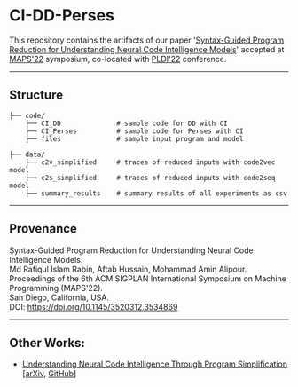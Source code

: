 # CI-DD-Perses

This repository contains the artifacts of our paper '[Syntax-Guided Program Reduction for Understanding Neural Code Intelligence Models](https://arxiv.org/abs/2205.14374)' accepted at [MAPS'22](https://pldi22.sigplan.org/details/maps-2022-papers/8/Syntax-Guided-Program-Reduction-for-Understanding-Neural-Code-Intelligence-Models) symposium, co-located with [PLDI'22](https://pldi22.sigplan.org/) conference.

---

## Structure

```
├── code/
    ├── CI_DD              # sample code for DD with CI
    ├── CI_Perses          # sample code for Perses with CI
    ├── files              # sample input program and model

├── data/
    ├── c2v_simplified     # traces of reduced inputs with code2vec model
    ├── c2s_simplified     # traces of reduced inputs with code2seq model
    ├── summary_results    # summary results of all experiments as csv
``` 

---

## Provenance

Syntax-Guided Program Reduction for Understanding Neural Code Intelligence Models.  
Md Rafiqul Islam Rabin, Aftab Hussain, Mohammad Amin Alipour.  
Proceedings of the 6th ACM SIGPLAN International Symposium on Machine Programming (MAPS'22).  
San Diego, California, USA.  
DOI: https://doi.org/10.1145/3520312.3534869

---

## Other Works:

- [Understanding Neural Code Intelligence Through Program Simplification](https://doi.org/10.1145/3468264.3468539) [[arXiv](https://arxiv.org/abs/2106.03353), [GitHub](https://github.com/mdrafiqulrabin/SIVAND)]

